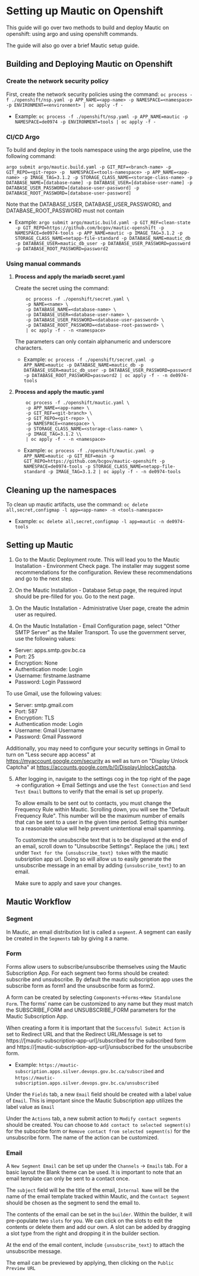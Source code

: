 # Setting up Mautic on Openshift
This guide will go over two methods to build and deploy Mautic on openshift: using argo and using openshift commands.

The guide will also go over a brief Mautic setup guide.

## Building and Deploying Mautic on Openshift
### Create the network security policy
   First, create the network security policies using the command:
   ```oc process -f ./openshift/nsp.yaml -p APP_NAME=<app-name> -p NAMESPACE=<namespace> -p ENVIRONMENT=<environment> | oc apply -f -```

- Example: ```oc process -f ./openshift/nsp.yaml -p APP_NAME=mautic -p NAMESPACE=de0974 -p ENVIRONMENT=tools | oc apply -f -```


### CI/CD Argo

To build and deploy in the tools namespace using the argo pipeline, use the following command:

```argo submit argo/mautic.build.yaml -p GIT_REF=<branch-name> -p GIT_REPO=<git-repo> -p  NAMESPACE=<tools-namespace> -p APP_NAME=<app-name> -p IMAGE_TAG=3.1.2 -p STORAGE_CLASS_NAME=<storage-class-name> -p DATABASE_NAME=[database-name] -p DATABASE_USER=[database-user-name] -p DATABASE_USER_PASSWORD=[database-user-password] -p DATABASE_ROOT_PASSWORD=[database-user-password]```

Note that the DATABASE_USER, DATABASE_USER_PASSWORD, and DATABASE_ROOT_PASSWORD must not contain

- Example: ```argo submit argo/mautic.build.yaml -p GIT_REF=clean-state -p GIT_REPO=https://github.com/bcgov/mautic-openshift -p  NAMESPACE=de0974-tools -p APP_NAME=mautic -p IMAGE_TAG=3.1.2 -p STORAGE_CLASS_NAME=netapp-file-standard -p DATABASE_NAME=mautic_db -p DATABASE_USER=mautic_db_user -p DATABASE_USER_PASSWORD=password -p DATABASE_ROOT_PASSWORD=password2```

### Using manual commands

1. **Process and apply the mariadb secret.yaml**

    Create the secret using the command:
    ```
        oc process -f ./openshift/secret.yaml \
        -p NAME=<name> \
        -p DATABASE_NAME=<database-name> \
        -p DATABASE_USER=<database-user-name> \
        -p DATABASE_USER_PASSWORD=<database-user-password> \
        -p DATABASE_ROOT_PASSWORD=<database-root-password> \
        | oc apply -f - -n <namespace>
    ```

    The parameters can only contain alphanumeric and underscore characters.
    
    - Example: ```oc process -f ./openshift/secret.yaml -p APP_NAME=mautic -p DATABASE_NAME=mautic_db -p DATABASE_USER=mautic_db_user -p DATABASE_USER_PASSWORD=password -p DATABASE_ROOT_PASSWORD=password2 | oc apply -f - -n de0974-tools```

2. **Process and apply the mautic.yaml**
    ```
        oc process -f ./openshift/mautic.yaml \
        -p APP_NAME=<app-name> \
        -p GIT_REF=<git-branch> \
        -p GIT_REPO=<git-repo> \
        -p NAMESPACE=<namespace> \
        -p STORAGE_CLASS_NAME=<storage-class-name> \
        -p IMAGE_TAG=3.1.2 \\
        | oc apply -f - -n <namespace>

    ```

    - Example: ```oc process -f ./openshift/mautic.yaml -p APP_NAME=mautic -p GIT_REF=main -p GIT_REPO=https://github.com/bcgov/mautic-openshift -p NAMESPACE=de0974-tools -p STORAGE_CLASS_NAME=netapp-file-standard -p IMAGE_TAG=3.1.2 | oc apply -f - -n de0974-tools```
    
## Cleaning up the namespaces
To clean up mautic artifacts, use the command: 
    `oc delete all,secret,configmap -l app=<app-name> -n <tools-namespace>`
- Example: `oc delete all,secret,configmap -l app=mautic -n de0974-tools`

## Setting up Mautic

1. Go to the Mautic Deployment route. This will lead you to the Mautic Installation - Environment Check page. 
The installer may suggest some recommendations for the configuration. Review these recommendations and go to the next step.

2. On the Mautic Installation - Database Setup page, the required input should be pre-filled for you. Go to the next page.

3. On the Mautic Installation - Administrative User page, create the admin user as required.

4. On the Mautic Installation - Email Configuration page, select "Other SMTP Server" as the Mailer Transport.
To use the government server, use the following values:
- Server: apps.smtp.gov.bc.ca
- Port: 25
- Encryption: None
- Authentication mode: Login
- Username: firstname.lastname
- Password: Login Password

To use Gmail, use the following values:
- Server: smtp.gmail.com
- Port: 587
- Encryption: TLS
- Authentication mode: Login
- Username: Gmail Username
- Password: Gmail Password

Additionally, you may need to configure your security settings in Gmail to turn on "Less secure app access" at https://myaccount.google.com/security as well as turn on "Display Unlock Captcha" at https://accounts.google.com/b/0/DisplayUnlockCaptcha.

5. After logging in, navigate to the settings cog in the top right of the page -> configuration -> Email Settings and use the `Test Connection` and `Send Test Email` buttons to verify that the email is set up properly. 

    To allow emails to be sent out to contacts, you must change the Frequency Rule within Mautic.
    Scrolling down, you will see the "Default Frequency Rule". This number will be the maximum number of emails that can be sent to a user in the given time period. Setting this number to a reasonable value will help prevent unintentional email spamming.

    To customize the unsubscribe text that is to be displayed at the end of an email, scroll down to "Unsubscribe Settings". Replace the `|URL|` text under `Text for the {unsubscribe_text} token` with the mautic subsription app url. Doing so will allow us to easily generate the unsubscribe message in an email by adding `{unsubscribe_text}` to an email.

    Make sure to apply and save your changes.

## Mautic Workflow

### Segment
In Mautic, an email distribution list is called a `segment`. A segment can easily be created in the `Segments` tab by giving it a name.

### Form
Forms allow users to subscribe/unsubscribe themselves using the Mautic Subscription App. For each segment two forms should be created: subscribe and unsubscribe. By default the mautic subscription app uses the subscribe form as form1 and the unsubscribe form as form2.

A form can be created by selecting `Components`->`Forms`->`New Standalone Form`.
The forms' name can be customized to any name but they must match the SUBSCRIBE_FORM and UNSUBSCRIBE_FORM parameters for the Mautic Subscription App.

When creating a form it is important that the `Successful Submit Action` is set to Redirect URL and that the Redirect URL/Message is set to https://[mautic-subscription-app-url]/subscribed for the subscribed form and https://[mautic-subscription-app-url]/unsubscribed for the unsubscribe form.

- Example: ```https://mautic-subscription.apps.silver.devops.gov.bc.ca/subscribed``` and ```https://mautic-subscription.apps.silver.devops.gov.bc.ca/unsubscribed```

Under the `Fields` tab, a new `Email` field should be created with a label value of `Email`. This is important since the Mautic Subscription app utilizes the label value as `Email`

Under the `Actions` tab, a new submit action to `Modify contact segments` should be created. You can choose to `Add contact to selected segment(s)` for the subscribe form or `Remove contact from selected segment(s)` for the unsubscribe form. The name of the action can be customized.

### Email
A `New Segment Email` can be set up under the `Channels` -> `Emails` tab. For a basic layout the Blank theme can be used. It is important to note that an email template can only be sent to a contact once.

The `subject` field will be the title of the email, `Internal Name` will be the name of the email template tracked within Mautic, and the `Contact Segment` should be chosen as the segment to send the email to.

The contents of the email can be set in the `builder`.
Within the builder, it will pre-populate two `slots` for you. We can click on the slots to edit the contents or delete them and add our own. A slot can be added by dragging a slot type from the right and dropping it in the builder section.

At the end of the email content, include `{unsubscribe_text}` to attach the unsubscribe message.

The email can be previewed by applying, then clicking on the `Public Preview URL`